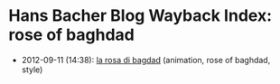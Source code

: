 # Hans Bacher Blog Wayback Index: rose of baghdad

* 2012-09-11 (14:38): [la rosa di bagdad](https://web.archive.org/web/https://one1more2time3.wordpress.com/2012/09/11/la-rosa-di-bagdad/) (animation, rose of baghdad, style)
